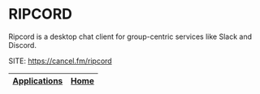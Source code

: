 # RIPCORD
 
 Ripcord is a desktop chat client for group-centric services like Slack and Discord.
 
 SITE: https://cancel.fm/ripcord
 
 | [Applications](https://portable-linux-apps.github.io/apps.html) | [Home](https://portable-linux-apps.github.io)
 | --- | --- |
